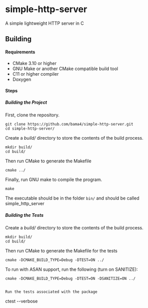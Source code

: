 # simple-http-server
A simple lightweight HTTP server in C

## Building

#### Requirements

* CMake 3.10 or higher
* GNU Make or another CMake compatible build tool 
* C11 or higher compiler
* Doxygen

#### Steps

##### Building the Project
First, clone the repository.

```
git clone https://github.com/bama4/simple-http-server.git
cd simple-http-server/
```

Create a _build/_ directory to store the contents of the build process.

```
mkdir build/
cd build/
```

Then run CMake to generate the Makefile

```
cmake ../
```

Finally, run GNU make to compile the program.

```
make
```

The executable should be in the folder ``bin/`` and should be called simple_http_server

##### Building the Tests

Create a _build/_ directory to store the contents of the build process.

```
mkdir build/
cd build/
```

Then run CMake to generate the Makefile for the tests

```
cmake -DCMAKE_BUILD_TYPE=Debug -DTEST=ON ../
```

To run with ASAN support, run the following (turn on SANITIZE):

```
cmake -DCMAKE_BUILD_TYPE=Debug -DTEST=ON -DSANITIZE=ON ../
```

```

Run the tests associated with the package

```
ctest --verbose
```

